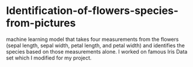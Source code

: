 # Identification-of-flowers-species-from-pictures
machine learning model that takes four measurements from the flowers (sepal length, sepal width, petal length, and petal width) and identifies the species based on those measurements alone.
I worked on famous Iris Data set which I modified for my project.
